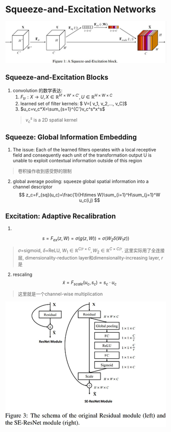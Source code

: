# Squeeze-and-Excitation Networks
![SEnet](./.assets/SEnet.jpg)
## Squeeze-and-Excitation Blocks
1. convolution 的数学表达:
   1. $F_{tr}: X\to U, X\in\mathbb R^{H'\times W'\times C'}, U\in\mathbb R^{H\times W\times C}$
   2. learned set of filter kernels: $ V=[ v_1, v_2,..., v_C]$
   3. $u_c=v_c*X=\sum_{s=1}^{C'}v_c^s*x^s$
   > $v_c^s$ is a 2D spatial kernel

## Squeeze: Global Information Embedding
1. The issue: Each of the learned filters operates with a local receptive field and consequently each unit of the transformation output U is unable to exploit contextual information outside of this region
> 卷积操作收到感受野的限制

2. global average pooling: squeeze global spatial information into a channel descriptor
$$ z_c=F_{sq}(u_c)=\frac{1}{H\times W}\sum_{i=1}^H\sum_{j=1}^W u_c(i,j) $$

## Excitation: Adaptive Recalibration
1.
$$ s=F_{ex}(z,W)=\sigma(g(z,W))=\sigma(W_2\delta(W_1z)) $$
> $\sigma$=sigmoid, $\delta$=ReLU, $W_1\in\mathbb R^{C/r\times C}, W_2\in\mathbb R^{C\times C/r}$. 这里实际用了全连接层, dimensionality-reduction layer和dimensionality-increasing layer, $r$是

2. rescaling
$$\widetilde x=F_{scale}(u_c,s_c)=s_c\cdot u_c$$
> 这里就是一个channel-wise multiplication

![SEres](./.assets/SEres.jpg)
